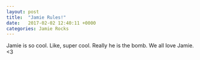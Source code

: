 ```yaml
---
layout: post
title:  "Jamie Rules!"
date:   2017-02-02 12:40:11 +0000
categories: Jamie Rocks
---
```


Jamie is so cool. Like, super cool. Really he is the bomb. We all love Jamie. <3
